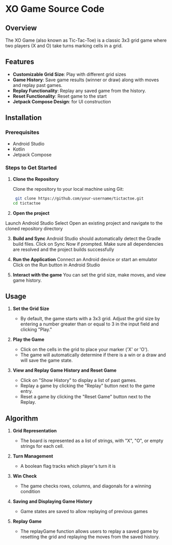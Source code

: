 # XO Game Source Code

## Overview

The XO Game (also known as Tic-Tac-Toe) is a classic 3x3 grid game where two players (X and O) take turns marking cells in a grid.

## Features

- **Customizable Grid Size**: Play with different grid sizes
- **Game History**: Save game results (winner or draw) along with moves and replay past games.
- **Replay Functionality**: Replay any saved game from the history.
- **Reset Functionality**: Reset game to the start
- **Jetpack Compose Design**: for UI construction

## Installation

### Prerequisites

- Android Studio
- Kotlin 
- Jetpack Compose

### Steps to Get Started

1. **Clone the Repository**

   Clone the repository to your local machine using Git:

   ```bash
    git clone https://github.com/your-username/tictactoe.git
   cd tictactoe

2. **Open the project**

  Launch Android Studio
  Select Open an existing project and navigate to the cloned repository directory
  
3. **Build and Sync**
  Android Studio should automatically detect the Gradle build files. Click on Sync Now if prompted.
  Make sure all dependencies are resolved and the project builds successfully

4. **Run the Application**
  Connect an Android device or start an emulator
  Click on the Run button in Android Studio 

5. **Interact with the game**
  You can set the grid size, make moves, and view game history.
## Usage

1. **Set the Grid Size**

    - By default, the game starts with a 3x3 grid. Adjust the grid size by entering a number greater than or equal to 3 in the input field and clicking "Play."

2. **Play the Game**

    - Click on the cells in the grid to place your marker ('X' or 'O').
    - The game will automatically determine if there is a win or a draw and will save the game state.

3. **View and Replay Game History and Reset Game**

    - Click on "Show History" to display a list of past games.
    - Replay a game by clicking the "Replay" button next to the game entry.
    - Reset a game by clicking the "Reset Game" button next to the Replay.

## Algorithm

1. **Grid Representation**
    - The board is represented as a list of strings, with "X", "O", or empty strings for each cell.

2. **Turn Management**
    - A boolean flag tracks which player's turn it is

3. **Win Check**
    - The game checks rows, columns, and diagonals for a winning condition

4. **Saving and Displaying Game History**
    - Game states are saved to allow replaying of previous games

5. **Replay Game**
    - The replayGame function allows users to replay a saved game by resetting the grid and replaying the moves from the saved history.